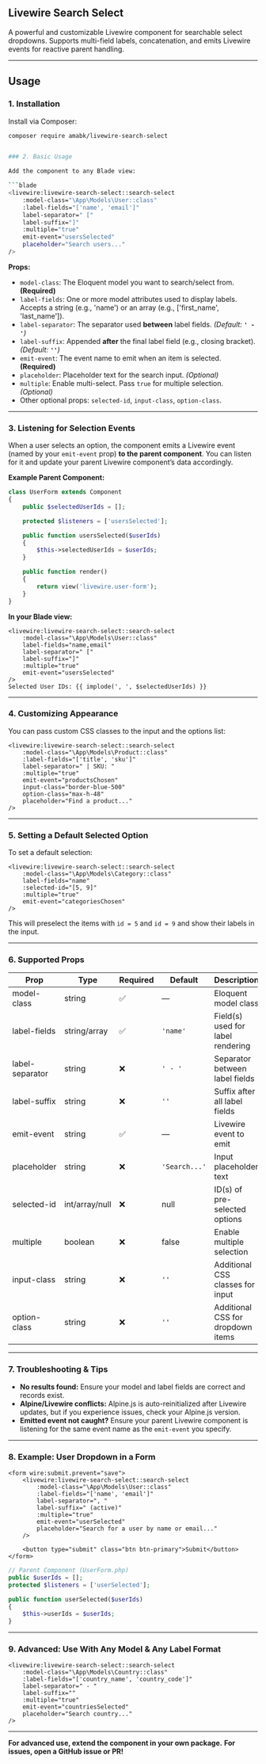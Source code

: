 ## Livewire Search Select

A powerful and customizable Livewire component for searchable select dropdowns. Supports multi-field labels, concatenation, and emits Livewire events for reactive parent handling.

---

## Usage

### 1. Installation

Install via Composer:

```bash
composer require amabk/livewire-search-select


### 2. Basic Usage

Add the component to any Blade view:

```blade
<livewire:livewire-search-select::search-select
    :model-class="\App\Models\User::class"
    :label-fields="['name', 'email']"
    label-separator=" ["
    label-suffix="]"
    :multiple="true"
    emit-event="usersSelected"
    placeholder="Search users..."
/>

```

**Props:**

* `model-class`: The Eloquent model you want to search/select from. **(Required)**
* `label-fields`: One or more model attributes used to display labels. Accepts a string (e.g., 'name') or an array (e.g., ['first_name', 'last_name']).
* `label-separator`: The separator used **between** label fields. *(Default: **`' - '`**)*
* `label-suffix`: Appended **after** the final label field (e.g., closing bracket). *(Default: **`''`**)*
* `emit-event`: The event name to emit when an item is selected. **(Required)**
* `placeholder`: Placeholder text for the search input. *(Optional)*
* `multiple`: Enable multi-select. Pass `true` for multiple selection. *(Optional)*
* Other optional props: `selected-id`, `input-class`, `option-class`.

---

### 3. Listening for Selection Events

When a user selects an option, the component emits a Livewire event (named by your `emit-event` prop) **to the parent component**.
You can listen for it and update your parent Livewire component’s data accordingly.

**Example Parent Component:**

```php
class UserForm extends Component
{
    public $selectedUserIds = [];

    protected $listeners = ['usersSelected'];

    public function usersSelected($userIds)
    {
        $this->selectedUserIds = $userIds;
    }

    public function render()
    {
        return view('livewire.user-form');
    }
}
```

**In your Blade view:**

```blade
<livewire:livewire-search-select::search-select
    :model-class="\App\Models\User::class"
    label-fields="name,email"
    label-separator=" ["
    label-suffix="]"
    :multiple="true"
    emit-event="usersSelected"
/>
Selected User IDs: {{ implode(', ', $selectedUserIds) }}
```

---

### 4. Customizing Appearance

You can pass custom CSS classes to the input and the options list:

```blade
<livewire:livewire-search-select::search-select
    :model-class="\App\Models\Product::class"
    :label-fields="['title', 'sku']"
    label-separator=" | SKU: "
    :multiple="true"
    emit-event="productsChosen"
    input-class="border-blue-500"
    option-class="max-h-48"
    placeholder="Find a product..."
/>

```

---

### 5. Setting a Default Selected Option

To set a default selection:

```blade
<livewire:livewire-search-select::search-select
    :model-class="\App\Models\Category::class"
    label-fields="name"
    :selected-id="[5, 9]"
    :multiple="true"
    emit-event="categoriesChosen"
/>
```

This will preselect the items with `id = 5` and `id = 9` and show their labels in the input.

---

### 6. Supported Props

| Prop            | Type           | Required | Default       | Description                       |
| --------------- | -------------- | -------- | ------------- | --------------------------------- |
| model-class     | string         | ✅        | —             | Eloquent model class              |
| label-fields    | string/array   | ✅        | `'name'`      | Field(s) used for label rendering |
| label-separator | string         | ❌        | `' - '`       | Separator between label fields    |
| label-suffix    | string         | ❌        | `''`          | Suffix after all label fields     |
| emit-event      | string         | ✅        | —             | Livewire event to emit            |
| placeholder     | string         | ❌        | `'Search...'` | Input placeholder text            |
| selected-id     | int/array/null | ❌        | null          | ID(s) of pre-selected options     |
| multiple        | boolean        | ❌        | false         | Enable multiple selection         |
| input-class     | string         | ❌        | `''`          | Additional CSS classes for input  |
| option-class    | string         | ❌        | `''`          | Additional CSS for dropdown items |


---

### 7. Troubleshooting & Tips

* **No results found:** Ensure your model and label fields are correct and records exist.
* **Alpine/Livewire conflicts:** Alpine.js is auto-reinitialized after Livewire updates, but if you experience issues, check your Alpine.js version.
* **Emitted event not caught?**
  Ensure your parent Livewire component is listening for the same event name as the `emit-event` you specify.

---

### 8. Example: User Dropdown in a Form

```blade
<form wire:submit.prevent="save">
    <livewire:livewire-search-select::search-select
        :model-class="\App\Models\User::class"
        :label-fields="['name', 'email']"
        label-separator=", "
        label-suffix=" (active)"
        :multiple="true"
        emit-event="userSelected"
        placeholder="Search for a user by name or email..."
    />

    <button type="submit" class="btn btn-primary">Submit</button>
</form>
```

```php
// Parent Component (UserForm.php)
public $userIds = [];
protected $listeners = ['userSelected'];

public function userSelected($userIds)
{
    $this->userIds = $userIds;
}

```

---

### 9. Advanced: Use With Any Model & Any Label Format

```blade
<livewire:livewire-search-select::search-select
    :model-class="\App\Models\Country::class"
    :label-fields="['country_name', 'country_code']"
    label-separator=" - "
    label-suffix=""
    :multiple="true"
    emit-event="countriesSelected"
    placeholder="Search country..."
/>

```

---

**For advanced use, extend the component in your own package.**
**For issues, open a GitHub issue or PR!**
